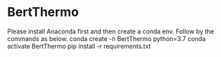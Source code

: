 # BertThermo
Please install Anaconda first and then create a conda env.
Follow by the commands as below.
conda create -n BertThermo python=3.7
conda activate BertThermo
pip install -r requirements.txt
